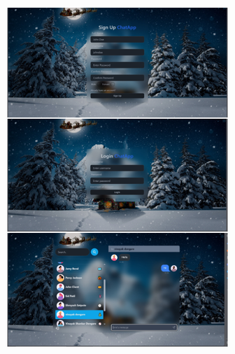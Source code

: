 ![Image1](https://github.com/rohit-dongare/chat-app/blob/main/IMG_20240714_160408.jpg)
![Image2](https://github.com/rohit-dongare/chat-app/blob/main/IMG_20240714_160429.jpg)
![Image3](https://github.com/rohit-dongare/chat-app/blob/main/IMG_20240714_160344.jpg)

